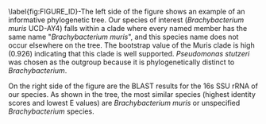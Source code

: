 \label{fig:FIGURE\_ID}-The left side of the figure shows an example of an informative phylogenetic tree. Our species of interest (_Brachybacterium muris_ UCD-AY4) falls within a clade where every named member has the same name "_Brachybacterium muris_", and this species name does not occur elsewhere on the tree. The bootstrap value of the Muris clade is high (0.926) indicating that this clade is well supported. _Pseudomonas stutzeri_ was chosen as the outgroup because it is phylogenetically distinct to _Brachybacterium_.

On the right side of the figure are the BLAST results for the 16s SSU rRNA of our species. As shown in the tree, the most similar species (highest identity scores and lowest E values) are _Brachybacterium muris_ or unspecified _Brachybacterium_ species.
